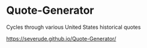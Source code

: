 # Quote-Generator

Cycles through various United States historical quotes

https://severude.github.io/Quote-Generator/
